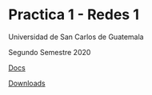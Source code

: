 # Practica 1 - Redes 1

Universidad de San Carlos de Guatemala

Segundo Semestre 2020



[Docs](./doc/docs.md)

[Downloads](./doc/downloads.md)